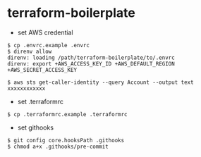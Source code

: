 # terraform-boilerplate

- set AWS credential
```shell
$ cp .envrc.example .envrc
$ direnv allow
direnv: loading /path/terraform-boilerplate/to/.envrc
direnv: export +AWS_ACCESS_KEY_ID +AWS_DEFAULT_REGION +AWS_SECRET_ACCESS_KEY

$ aws sts get-caller-identity --query Account --output text
xxxxxxxxxxxx
```

- set .terraformrc
```shell
$ cp .terraformrc.example .terraformrc
```

- set githooks
```shell
$ git config core.hooksPath .githooks
$ chmod a+x .githooks/pre-commit
```

